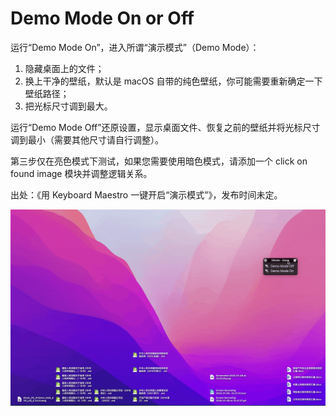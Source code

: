 # Demo Mode On or Off

运行“Demo Mode On”，进入所谓“演示模式”（Demo Mode）：

1. 隐藏桌面上的文件；
2. 换上干净的壁纸，默认是 macOS 自带的纯色壁纸，你可能需要重新确定一下壁纸路径；
3. 把光标尺寸调到最大。

运行“Demo Mode Off”还原设置，显示桌面文件、恢复之前的壁纸并将光标尺寸调到最小（需要其他尺寸请自行调整）。

第三步仅在亮色模式下测试，如果您需要使用暗色模式，请添加一个 click on found image 模块并调整逻辑关系。

出处：《用 Keyboard Maestro 一键开启“演示模式”》，发布时间未定。

![img](img.gif)